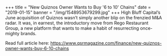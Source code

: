 +++
title = "New Quiznos Owner Wants to Buy '6 to 10' Chains"
date = "2019-01-15"
banner = "/img/1548953679299.jpg"
+++
High Bluff Capital’s June acquisition of Quiznos wasn’t simply another blip on the frenzied M&A radar. It was, in earnest, the introductory move from Rego Restaurant Group, a new platform that wants to make a habit of resurrecting once-mighty brands.



Read full article here: <https://www.qsrmagazine.com/finance/new-quiznos-owner-wants-buy-6-10-chains>

